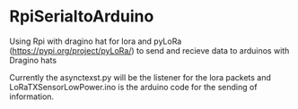 # RpiSerialtoArduino
 
Using Rpi with dragino hat for lora and pyLoRa (https://pypi.org/project/pyLoRa/) to send and recieve data to arduinos with Dragino hats

Currently the asynctexst.py will be the listener for the lora packets and LoRaTXSensorLowPower.ino is the arduino code for the sending of information.

